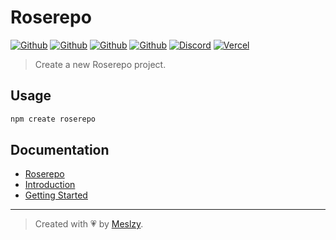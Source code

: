 # Roserepo

[![Github](https://img.shields.io/npm/v/roserepo?color=fff&logo=npm&logoColor=fff)](https://www.npmjs.com/package/roserepo)
[![Github](https://img.shields.io/npm/dt/roserepo?color=fff&logo=npm&logoColor=fff)](https://www.npmjs.com/package/roserepo)
[![Github](https://img.shields.io/github/stars/rosestack/roserepo?color=fff&logo=github)](https://github.com/rosestack/roserepo)
[![Github](https://img.shields.io/github/sponsors/meslzy?color=fff&logo=github&logoColor=fff)](https://github.com/sponsors/meslzy)
[![Discord](https://img.shields.io/discord/1112343367704129558?color=fff&label=online&logo=discord&logoColor=fff)](https://discord.gg/kQw9CG9A7a)
[![Vercel](https://img.shields.io/badge/Powered%20by-Vercel-fff?logo=vercel)](https://vercel.com?utm_source=rosestack&utm_campaign=oss)

> Create a new Roserepo project.

## Usage

```bash
npm create roserepo
```

## Documentation

- [Roserepo](http://rosestack.meslzy.com/roserepo)
- [Introduction](http://rosestack.meslzy.com/roserepo/introduction)
- [Getting Started](http://rosestack.meslzy.com/roserepo/quick-start)

---

> Created with 💗 by [Meslzy](https://meslzy.com).